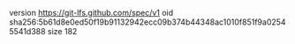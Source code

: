 version https://git-lfs.github.com/spec/v1
oid sha256:5b61d8e0ed50f19b91132942ecc09b374b44348ac1010f851f9a02545541d388
size 182
